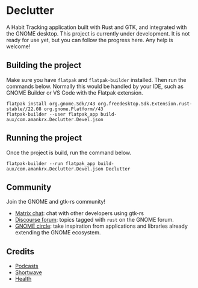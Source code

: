 # Declutter
A Habit Tracking application built with Rust and GTK, and integrated with the GNOME desktop.
This project is currently under development. It is not ready for use yet, but you can follow the progress here. Any help is welcome!
## Building the project

Make sure you have `flatpak` and `flatpak-builder` installed. Then run the commands below. Normally this would be handled by your IDE, such as GNOME Builder or VS Code with the Flatpak extension.

```
flatpak install org.gnome.Sdk//43 org.freedesktop.Sdk.Extension.rust-stable//22.08 org.gnome.Platform//43
flatpak-builder --user flatpak_app build-aux/com.amankrx.Declutter.Devel.json
```

## Running the project

Once the project is build, run the command below. 

```
flatpak-builder --run flatpak_app build-aux/com.amankrx.Declutter.Devel.json Declutter
```

## Community

Join the GNOME and gtk-rs community!
- [Matrix chat](https://matrix.to/#/#rust:gnome.org): chat with other developers using gtk-rs
- [Discourse forum](https://discourse.gnome.org/tag/rust): topics tagged with `rust` on the GNOME forum.
- [GNOME circle](https://circle.gnome.org/): take inspiration from applications and libraries already extending the GNOME ecosystem.

## Credits

- [Podcasts](https://gitlab.gnome.org/World/podcasts)
- [Shortwave](https://gitlab.gnome.org/World/Shortwave)
- [Health](https://gitlab.gnome.org/World/Health)
